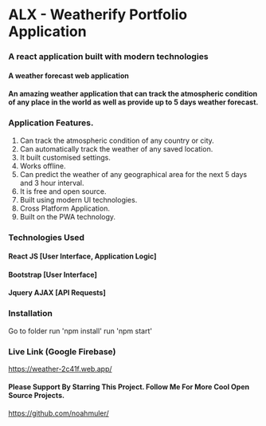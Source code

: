 # ALX - Weatherify Portfolio Application

### A react application built with modern technologies

#### A weather forecast web application

#### An amazing weather application that can track the atmospheric condition of any place in the world as well as provide up to 5 days weather forecast.

### Application Features.

1. Can track the atmospheric condition of any country or city.
2. Can automatically track the weather of any saved location.
3. It built customised settings.
4. Works offline.
5. Can predict the weather of any geographical area for the next 5 days and 3 hour interval.
6. It is free and open source.
7. Built using modern UI technologies.
8. Cross Platform Application.
9. Built on the PWA technology.


### Technologies Used

#### React JS [User Interface, Application Logic]
#### Bootstrap [User Interface]
#### Jquery AJAX [API Requests]

### Installation

Go to folder
run 'npm install'
run 'npm start'

### Live Link (Google Firebase)

https://weather-2c41f.web.app/

#### Please Support By Starring This Project. Follow Me For More Cool Open Source Projects.

https://github.com/noahmuler/
